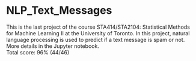 # NLP_Text_Messages
This is the last project of the course STA414/STA2104: Statistical Methods for Machine Learning II at the University of Toronto. In this project, natural language processing is used to predict if a text message is spam or not. More details in the Jupyter notebook. \
Total score: 96% (44/46)
